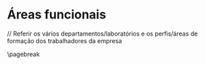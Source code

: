 
# Áreas funcionais

// Referir os vários departamentos/laboratórios e os perfis/áreas de formação dos trabalhadores da empresa

\pagebreak